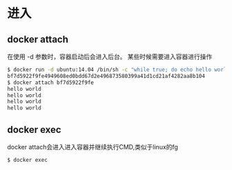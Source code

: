# 进入

## docker attach

在使用 -d 参数时，容器启动后会进入后台。 某些时候需要进入容器进行操作
```bash
$ docker run -d ubuntu:14.04 /bin/sh -c "while true; do echo hello world; sleep 1; done"
bf7d5922f9fe4949608ed0bdd67d2e496873580399a41d1cd21af4282aa8b104
$ docker attach bf7d5922f9fe
hello world
hello world
hello world
hello world

```

## docker exec
docker attach会进入进入容器并继续执行CMD,类似于linux的fg
```bash
$ docker exec 
```